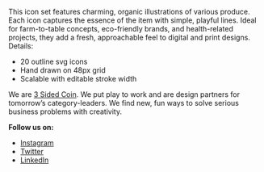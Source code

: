 This icon set features charming, organic illustrations of various produce. Each icon captures the essence of the item with simple, playful lines. Ideal for farm-to-table concepts, eco-friendly brands, and health-related projects, they add a fresh, approachable feel to digital and print designs. Details:

* 20 outline svg icons  
* Hand drawn on 48px grid  
* Scalable with editable stroke width  

We are [3 Sided Coin](https://3sided.co.in). We put play to work and are design partners for tomorrow’s category-leaders. We find new, fun ways to solve serious business problems with creativity.  

**Follow us on:**

* [Instagram](https://www.instagram.com/madeby3sidedcoin/)
* [Twitter](https://x.com/3_sided_coin)
* [LinkedIn](https://www.linkedin.com/company/madeby3sidedcoin/)
